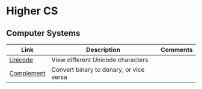 # Higher CS

## Computer Systems

| Link                          | Description                              | Comments |
| ----                          | -----------                              | -------- |
| [Unicode](unicode.html)       | View different Unicode characters        | |
| [Complement](complement.html) | Convert binary to denary, or vice versa  | |
